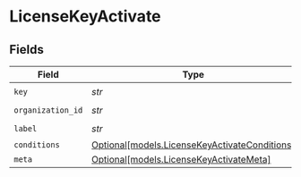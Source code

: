 # LicenseKeyActivate


## Fields

| Field                                                                                      | Type                                                                                       | Required                                                                                   | Description                                                                                |
| ------------------------------------------------------------------------------------------ | ------------------------------------------------------------------------------------------ | ------------------------------------------------------------------------------------------ | ------------------------------------------------------------------------------------------ |
| `key`                                                                                      | *str*                                                                                      | :heavy_check_mark:                                                                         | N/A                                                                                        |
| `organization_id`                                                                          | *str*                                                                                      | :heavy_check_mark:                                                                         | N/A                                                                                        |
| `label`                                                                                    | *str*                                                                                      | :heavy_check_mark:                                                                         | N/A                                                                                        |
| `conditions`                                                                               | [Optional[models.LicenseKeyActivateConditions]](../models/licensekeyactivateconditions.md) | :heavy_minus_sign:                                                                         | N/A                                                                                        |
| `meta`                                                                                     | [Optional[models.LicenseKeyActivateMeta]](../models/licensekeyactivatemeta.md)             | :heavy_minus_sign:                                                                         | N/A                                                                                        |